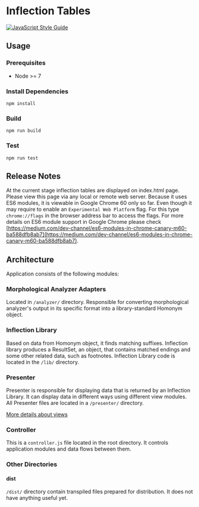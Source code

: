 # Inflection Tables
[![JavaScript Style Guide](https://img.shields.io/badge/code_style-standard-brightgreen.svg)](https://standardjs.com)

## Usage

### Prerequisites

* Node >= 7

### Install Dependencies

```
npm install
```

### Build

```
npm run build
```

### Test

```
npm run test
```


## Release Notes
At the current stage inflection tables are displayed on index.html page. Please view this page via any local or remote web server. Because it uses ES6 modules, it is viewable in Google Chrome 60 only so far. Even though it may require to enable an `Experimental Web Platform` flag. For this type `chrome://flags` in the browser address bar to access the flags. For more details on ES6 module support in Google Chrome please check [https://medium.com/dev-channel/es6-modules-in-chrome-canary-m60-ba588dfb8ab7](https://medium.com/dev-channel/es6-modules-in-chrome-canary-m60-ba588dfb8ab7).

## Architecture
Application consists of the following modules:

### Morphological Analyzer Adapters
Located in `/analyzer/` directory. Responsible for converting morphological analyzer's output in its specific format into a library-standard Homonym object.

### Inflection Library
Based on data from Homonym object, it finds matching suffixes. Inflection library produces a ResultSet, an object, that contains matched endings and some other related data, such as footnotes. Inflection Library code is located in the `/lib/` directory.

### Presenter
Presenter is responsible for displaying data that is returned by an Inflection Library. It can display data in different ways using different view modules. All Presenter files are located in a `/presenter/` directory.

[More details about views](views/views/VIEWS.md)

### Controller
This is a `controller.js` file located in the root directory. It controls application modules and data flows between them.

### Other Directories
#### dist
`/dist/` directory contain transpiled files prepared for distribution. It does not have anything useful yet.

